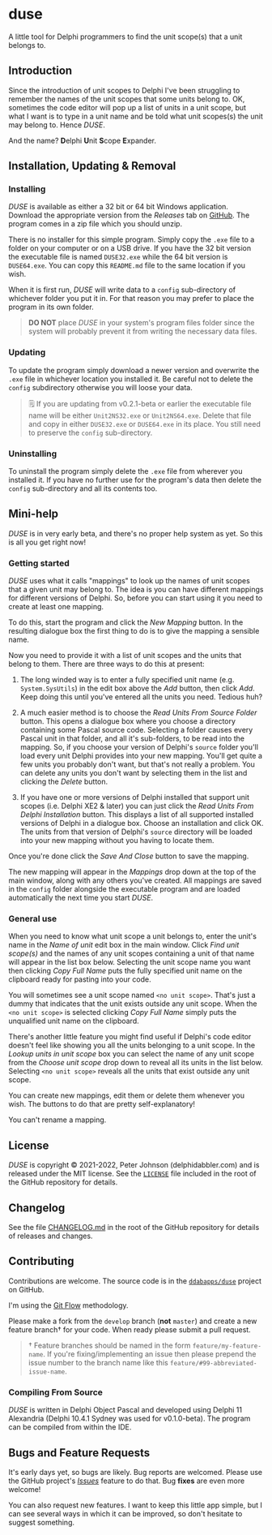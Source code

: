 # duse

A little tool for Delphi programmers to find the unit scope(s) that a unit belongs to.

## Introduction

Since the introduction of unit scopes to Delphi I've been struggling to remember the names of the unit scopes that some units belong to. OK, sometimes the code editor will pop up a list of units in a unit scope, but what I want is to type in a unit name and be told what unit scopes(s) the unit may belong to. Hence _DUSE_.

And the name? **D**elphi **U**nit **S**cope **E**xpander.

## Installation, Updating & Removal

### Installing

_DUSE_ is available as either a 32 bit or 64 bit Windows application. Download the appropriate version from the _Releases_ tab on [GitHub](https://github.com/ddabapps/duse). The program comes in a zip file which you should unzip.

There is no installer for this simple program. Simply copy the `.exe` file to a folder on your computer or on a USB drive. If you have the 32 bit version the executable file is named `DUSE32.exe` while the 64 bit version is `DUSE64.exe`. You can copy this `README.md` file to the same location if you wish.

When it is first run, _DUSE_ will write data to a `config` sub-directory of whichever folder you put it in. For that reason you may prefer to place the program in its own folder.

> **DO NOT** place _DUSE_ in your system's program files folder since the system will probably prevent it from writing the necessary data files.

### Updating

To update the program simply download a newer version and overwrite the `.exe` file in whichever location you installed it. Be careful not to delete the `config` subdirectory otherwise you will loose your data.

> 🗒️ If you are updating from v0.2.1-beta or earlier the executable file name will be either `Unit2NS32.exe` or `Unit2NS64.exe`. Delete that file and copy in either `DUSE32.exe` or `DUSE64.exe` in its place. You still need to preserve the `config` sub-directory.

### Uninstalling

To uninstall the program simply delete the `.exe` file from wherever you installed it. If you have no further use for the program's data then delete the `config` sub-directory and all its contents too.

## Mini-help

_DUSE_ is in very early beta, and there's no proper help system as yet. So this is all you get right now!

### Getting started

_DUSE_ uses what it calls "mappings" to look up the names of unit scopes that a given unit may belong to. The idea is you can have different mappings for different versions of Delphi. So, before you can start using it you need to create at least one mapping.

To do this, start the program and click the _New Mapping_ button. In the resulting dialogue box the first thing to do is to give the mapping a sensible name.

Now you need to provide it with a list of unit scopes and the units that belong to them. There are three ways to do this at present:

1. The long winded way is to enter a fully specified unit name (e.g. `System.SysUtils`) in the edit box above the _Add_ button, then click _Add_. Keep doing this until you've entered all the units you need. Tedious huh?

2. A much easier method is to choose the _Read Units From Source Folder_ button. This opens a dialogue box where you choose a directory containing some Pascal source code. Selecting a folder causes every Pascal unit in that folder, and all it's sub-folders, to be read into the mapping. So, if you choose your version of Delphi's `source` folder you'll load every unit Delphi provides into your new mapping. You'll get quite a few units you probably don't want, but that's not really a problem. You can delete any units you don't want by selecting them in the list and clicking the _Delete_ button.

3. If you have one or more versions of Delphi installed that support unit scopes (i.e. Delphi XE2 & later) you can just click the _Read Units From Delphi Installation_ button. This displays a list of all supported installed versions of Delphi in a dialogue box. Choose an  installation and click OK. The units from that version of Delphi's `source` directory will be loaded into your new mapping without you having to locate them.

Once you're done click the _Save And Close_ button to save the mapping.

The new mapping will appear in the _Mappings_ drop down at the top of the main window, along with any others you've created. All mappings are saved in the `config` folder alongside the executable program and are loaded automatically the next time you start _DUSE_.

### General use

When you need to know what unit scope a unit belongs to, enter the unit's name in the _Name of unit_ edit box in the main window. Click _Find unit scope(s)_ and the names of any unit scopes containing a unit of that name will appear in the list box below. Selecting the unit scope name you want then clicking _Copy Full Name_ puts the fully specified unit name on the clipboard ready for pasting into your code.

You will sometimes see a unit scope named `<no unit scope>`. That's just a dummy that indicates that the unit exists outside any unit scope. When the `<no unit scope>` is selected clicking _Copy Full Name_ simply puts the unqualified unit name on the clipboard.

There's another little feature you might find useful if Delphi's code editor doesn't feel like showing you all the units belonging to a unit scope. In the _Lookup units in unit scope_ box you can select the name of any unit scope from the _Choose unit scope_ drop down to reveal all its units in the list below. Selecting `<no unit scope>` reveals all the units that exist outside any unit scope.

You can create new mappings, edit them or delete them whenever you wish. The buttons to do that are pretty self-explanatory!

You can't rename a mapping.

## License

_DUSE_ is copyright © 2021-2022, Peter Johnson (delphidabbler.com) and is released under the MIT license. See the [`LICENSE`](https://github.com/ddabapps/duse/blob/master/LICENSE) file included in the root of the GitHub repository for details.

## Changelog

See the file [CHANGELOG.md](https://github.com/ddabapps/duse/blob/master/CHANGELOG.md) in the root of the GitHub repository for details of releases and changes.

## Contributing

Contributions are welcome. The source code is in the [`ddabapps/duse`](https://github.com/ddabapps/duse) project on GitHub.

I'm using the [Git Flow](https://nvie.com/posts/a-successful-git-branching-model/) methodology.

Please make a fork from the `develop` branch (**not** `master`) and create a new feature branch† for your code. When ready please submit a pull request.

> † Feature branches should be named in the form `feature/my-feature-name`. If you're fixing/implementing an issue then please prepend the issue number to the branch name like this `feature/#99-abbreviated-issue-name`.

### Compiling From Source

_DUSE_ is written in Delphi Object Pascal and developed using Delphi 11 Alexandria (Delphi 10.4.1 Sydney was used for v0.1.0-beta). The program can be compiled from within the IDE.

## Bugs and Feature Requests

It's early days yet, so bugs are likely. Bug reports are welcomed. Please use the GitHub project's [_Issues_](https://github.com/ddabapps/duse/issues) feature to do that. Bug **fixes** are even more welcome!

You can also request new features. I want to keep this little app simple, but I can see several ways in which it can be improved, so don't hesitate to suggest something.
